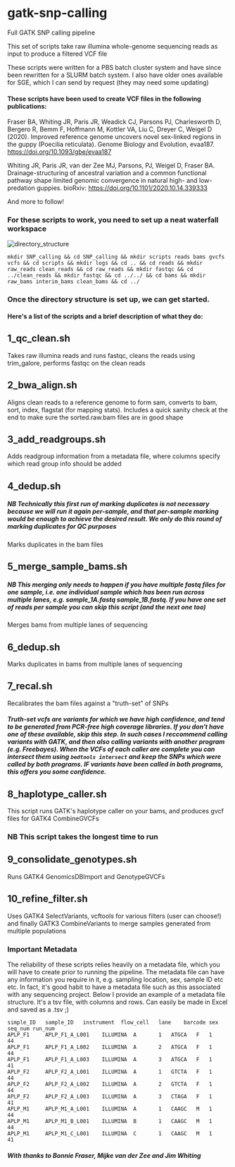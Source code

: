 # gatk-snp-calling
Full GATK SNP calling pipeline

This set of scripts take raw illumina whole-genome sequencing reads as input to produce a filtered VCF file

These scripts were written for a PBS batch cluster system and have since been rewritten for a SLURM batch system. I also have older ones available for SGE, which I can send by request (they may need some updating)

#### These scripts have been used to create VCF files in the following publications:

Fraser BA, Whiting JR, Paris JR, Weadick CJ, Parsons PJ, Charlesworth D, Bergero R, Bemm F, Hoffmann M, Kottler VA, Liu C, Dreyer C, Weigel D (2020). Improved reference genome uncovers novel sex-linked regions in the guppy (Poecilia reticulata). Genome Biology and Evolution, evaa187. https://doi.org/10.1093/gbe/evaa187

Whiting JR, Paris JR, van der Zee MJ, Parsons, PJ, Weigel D, Fraser BA. Drainage-structuring of ancestral variation and a common functional pathway shape limited genomic convergence in natural high- and low-predation guppies. bioRxiv: https://doi.org/10.1101/2020.10.14.339333

And more to follow! 


### For these scripts to work, you need to set up a neat waterfall workspace

![directory_structure](https://user-images.githubusercontent.com/38511308/105203421-ff09df80-5b3a-11eb-92b5-33389dbc7a1f.jpeg)


`mkdir SNP_calling && cd SNP_calling && mkdir scripts reads bams gvcfs vcfs && cd scripts && mkdir logs && cd .. && cd reads && mkdir raw_reads clean_reads && cd raw_reads && mkdir fastqc && cd ../clean_reads && mkdir fastqc && cd ../../ && cd bams && mkdir raw_bams interim_bams clean_bams && cd ../`

### Once the directory structure is set up, we can get started.

#### Here's a list of the scripts and a brief description of what they do:

## 1_qc_clean.sh
Takes raw illumina reads and runs fastqc, cleans the reads using trim_galore, performs fastqc on the clean reads

## 2_bwa_align.sh
Aligns clean reads to a reference genome to form sam, converts to bam, sort, index, flagstat (for mapping stats). Includes a quick sanity check at the end to make sure the sorted.raw.bam files are in good shape

## 3_add_readgroups.sh
Adds readgroup information from a metadata file, where columns specify which read group info should be added

## 4_dedup.sh
##### NB Technically this first run of marking duplicates is not necessary because we will run it again per-sample, and that per-sample marking would be enough to achieve the desired result.  We only do this round of marking duplicates for QC purposes                                                              
Marks duplicates in the bam files

## 5_merge_sample_bams.sh
##### NB This merging only needs to happen if you have multiple fastq files for one sample, i.e. one individual sample which has been run across multiple lanes, e.g. sample_1A.fastq sample_1B.fastq. If you have one set of reads per sample you can skip this script (and the next one too)                                    
Merges bams from multiple lanes of sequencing

## 6_dedup.sh                                         
Marks duplicates in bams from multiple lanes of sequencing

## 7_recal.sh   
Recalibrates the bam files against a "truth-set" of SNPs
##### Truth-set vcfs are variants for which we have high confidence, and tend to be generated from PCR-free high coverage libraries. If you don't have one of these available, skip this step. In such cases I reccommend calling variants with GATK, and then also calling variants with another program (e.g. Freebayes). When the VCFs of each caller are complete you can intersect them using `bedtools intersect` and keep the SNPs which were called by both programs. IF variants have been called in both programs, this offers you some confidence.

## 8_haplotype_caller.sh
This script runs GATK's haplotype caller on your bams, and produces gvcf files for GATK4 CombineGVCFs
### NB This script takes the longest time to run

## 9_consolidate_genotypes.sh
Runs GATK4 GenomicsDBImport and GenotypeGVCFs

## 10_refine_filter.sh
Uses GATK4 SelectVariants, vcftools for various filters (user can choose!) and finally GATK3 CombineVariants to merge samples generated from multiple populations

### Important Metadata 
The reliability of these scripts relies heavily on a metadata file, which you will have to create prior to running the pipeline.
The metadata file can have any information you require in it, e.g. sampling location, sex, sample ID etc etc. In fact, it's good habit to have a metadata file such as this associated with any sequencing project. Below I provide an example of a metadata file structure. It's a tsv file, with columns and rows. Can easily be made in Excel and saved as a .tsv ;)

```
simple_ID 	sample_ID 	instrument 	flow_cell	lane 	barcode	sex	seq_num	run_num
APLP_F1		APLP_F1_A_L001	  ILLUMINA 	A		1	ATGCA	F	1 	44 
APLP_F1		APLP_F1_A_L002	  ILLUMINA 	A		2	ATGCA	F	1 	44 
APLP_F1		APLP_F1_A_L003	  ILLUMINA 	A		3	ATGCA	F	1 	41 
APLP_F2		APLP_F2_A_L001	  ILLUMINA 	A		1	GTCTA	F	1 	44 
APLP_F2		APLP_F2_A_L002	  ILLUMINA 	A		2	GTCTA	F	1 	44 
APLP_F2		APLP_F2_A_L003	  ILLUMINA 	A		3	CTAGA	F	1 	41 
APLP_M1		APLP_M1_A_L001	  ILLUMINA 	A		1	CAAGC	M	1 	44 
APLP_M1		APLP_M1_B_L001	  ILLUMINA 	B		1	CAAGC	M	1 	44 
APLP_M1		APLP_M1_C_L001	  ILLUMINA 	C		1	CAAGC	M	1 	41 
```







##### With thanks to Bonnie Fraser, Mijke van der Zee and Jim Whiting



